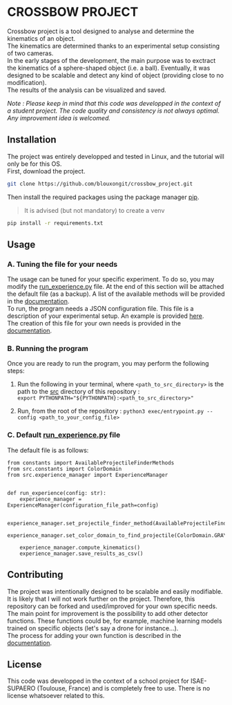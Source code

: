 # CROSSBOW PROJECT

Crossbow project is a tool designed to analyse and determine the kinematics of an object.  
The kinematics are determined thanks to an experimental setup consisting of two cameras.  
In the early stages of the development, the main purpose was to exctract the kinematics of a sphere-shaped object (i.e. a ball). Eventually, it was designed to be scalable and detect any kind of object (providing close to no modification).  
The results of the analysis can be visualized and saved.

*Note : Please keep in mind that this code was developped in the context of a student project. The code quality and consistency is not always optimal. Any improvement idea is welcomed.* 

## Installation

The project was entirely developped and tested in Linux, and the tutorial will only be for this OS.  
First, download the project.
```bash
git clone https://github.com/blouxongit/crossbow_project.git
```
Then install the required packages using the package manager [pip](https://pip.pypa.io/en/stable/).  
> It is advised (but not mandatory) to create a venv
```bash
pip install -r requirements.txt
```

## Usage

### A. Tuning the file for your needs

The usage can be tuned for your specific experiment. To do so, you may modify the [run_experience.py](src/run_experience.py) file. At the end of this section will be attached the default file (as a backup).  A list of the available methods will be provided in the [documentation](documentation/README.md).  
To run, the program needs a JSON configuration file. This file is a description of your experimental setup. An example is provided [here](./configuration_example.json).  
The creation of this file for your own needs is provided in the [documentation](./documentation/README.md#the-configuration-file).
### B. Running the program

Once you are ready to run the program, you may perform the following steps:  
1. Run the following in your terminal, where `<path_to_src_directory>` is the path to the [src](src) directory of this repository :  
`export PYTHONPATH="${PYTHONPATH}:<path_to_src_directory>"`


2. Run, from the root of the repository :
`python3 exec/entrypoint.py --config <path_to_your_config_file>`

### C. Default [run_experience.py](src/run_experience.py) file
The default file is as follows:

```commandline
from constants import AvailableProjectileFinderMethods
from src.constants import ColorDomain
from src.experience_manager import ExperienceManager


def run_experience(config: str):
    experience_manager = ExperienceManager(configuration_file_path=config)

    experience_manager.set_projectile_finder_method(AvailableProjectileFinderMethods.FIND_CIRCLES)
    experience_manager.set_color_domain_to_find_projectile(ColorDomain.GRAYSCALE)

    experience_manager.compute_kinematics()
    experience_manager.save_results_as_csv()

```



## Contributing

The project was intentionally designed to be scalable and easily modifiable. It is likely that I will not work further on the project. Therefore, this repository can be forked and used/improved for your own specific needs.  
The main point for improvement is the possibility to add other detector functions. These functions could be, for example, machine learning models trained on specific objects (let's say a drone for instance...).  
The process for adding your own function is described in the [documentation](documentation/README.md).

## License

This code was developped in the context of a school project for ISAE-SUPAERO (Toulouse, France) and is completely free to use. There is no license whatsoever related to this.